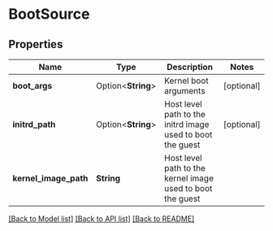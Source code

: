 # BootSource

## Properties

Name | Type | Description | Notes
------------ | ------------- | ------------- | -------------
**boot_args** | Option<**String**> | Kernel boot arguments | [optional]
**initrd_path** | Option<**String**> | Host level path to the initrd image used to boot the guest | [optional]
**kernel_image_path** | **String** | Host level path to the kernel image used to boot the guest | 

[[Back to Model list]](../README.md#documentation-for-models) [[Back to API list]](../README.md#documentation-for-api-endpoints) [[Back to README]](../README.md)



